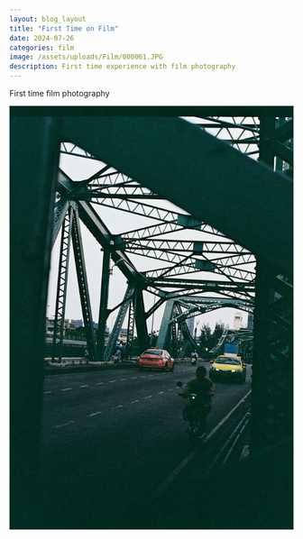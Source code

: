 ```yaml
---
layout: blog_layout
title: "First Time on Film"
date: 2024-07-26
categories: film
image: /assets/uploads/Film/000061.JPG
description: First time experience with film photography
---
```

<div>
    First time film photography
</div>

![Image 1](/assets/uploads/Film/000059.JPG)
